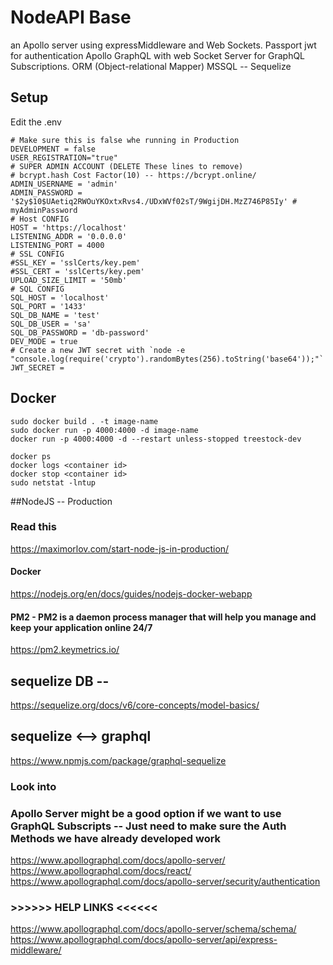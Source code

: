 # NodeAPI Base
an Apollo server using expressMiddleware and Web Sockets.
Passport jwt for authentication
Apollo GraphQL with web Socket Server for GraphQL Subscriptions.
ORM (Object-relational Mapper) MSSQL -- Sequelize


## Setup

Edit the .env
```
# Make sure this is false whe running in Production
DEVELOPMENT = false 
USER_REGISTRATION="true"
# SUPER ADMIN ACCOUNT (DELETE These lines to remove)
# bcrypt.hash Cost Factor(10) -- https://bcrypt.online/
ADMIN_USERNAME = 'admin'
ADMIN_PASSWORD = '$2y$10$UAetiq2RWOuYKOxtxRvs4./UDxWVf02sT/9WgijDH.MzZ746P85Iy' # myAdminPassword
# Host CONFIG
HOST = 'https://localhost'
LISTENING_ADDR = '0.0.0.0'
LISTENING_PORT = 4000
# SSL CONFIG
#SSL_KEY = 'sslCerts/key.pem'
#SSL_CERT = 'sslCerts/key.pem'
UPLOAD_SIZE_LIMIT = '50mb'
# SQL CONFIG
SQL_HOST = 'localhost'
SQL_PORT = '1433'
SQL_DB_NAME = 'test'
SQL_DB_USER = 'sa'
SQL_DB_PASSWORD = 'db-password'
DEV_MODE = true
# Create a new JWT secret with `node -e "console.log(require('crypto').randomBytes(256).toString('base64'));"`
JWT_SECRET = 
```

## Docker

```
sudo docker build . -t image-name
sudo docker run -p 4000:4000 -d image-name
docker run -p 4000:4000 -d --restart unless-stopped treestock-dev

docker ps
docker logs <container id>
docker stop <container id>
sudo netstat -lntup
```




##NodeJS -- Production
### Read this
https://maximorlov.com/start-node-js-in-production/


#### Docker 
https://nodejs.org/en/docs/guides/nodejs-docker-webapp

#### PM2 - PM2 is a daemon process manager that will help you manage and keep your application online 24/7
https://pm2.keymetrics.io/




## sequelize DB --
https://sequelize.org/docs/v6/core-concepts/model-basics/

## sequelize <--> graphql
https://www.npmjs.com/package/graphql-sequelize




### Look into
### Apollo Server might be a good option if we want to use GraphQL Subscripts -- Just need to make sure the Auth Methods we have already developed work

https://www.apollographql.com/docs/apollo-server/
https://www.apollographql.com/docs/react/
https://www.apollographql.com/docs/apollo-server/security/authentication

### >>>>>> HELP LINKS <<<<<< ###
https://www.apollographql.com/docs/apollo-server/schema/schema/
https://www.apollographql.com/docs/apollo-server/api/express-middleware/
